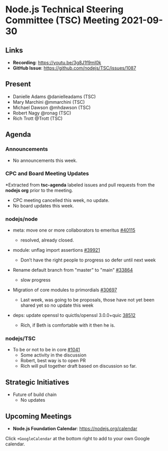 # Node.js Technical Steering Committee (TSC) Meeting 2021-09-30

## Links

* **Recording**:  <https://youtu.be/3g8J1f9mI0k>
* **GitHub Issue**: <https://github.com/nodejs/TSC/issues/1087>

## Present

* Danielle Adams @danielleadams (TSC)
* Mary Marchini @mmarchini (TSC)
* Michael Dawson @mhdawson (TSC)
* Robert Nagy @ronag (TSC)
* Rich Trott @Trott (TSC)

## Agenda

### Announcements

* No announcements this week.

### CPC and Board Meeting Updates

\*Extracted from **tsc-agenda** labeled issues and pull requests from the **nodejs org** prior to the meeting.

* CPC meeting cancelled this week, no update.
* No board updates this week.

### nodejs/node

* meta: move one or more collaborators to emeritus [#40115](https://github.com/nodejs/node/pull/40115)
  * resolved, already closed.

* module: unflag import assertions [#39921](https://github.com/nodejs/node/pull/39921)
  * Don’t have the right people to progress so defer until next week

* Rename default branch from "master" to "main" [#33864](https://github.com/nodejs/node/issues/33864)
  * slow progress

* Migration of core modules to primordials [#30697](https://github.com/nodejs/node/issues/30697)
  * Last week, was going to be proposals, those have not yet been shared yet so no update this
    week

* deps: update openssl to quictls/openssl 3.0.0+quic [38512](https://github.com/nodejs/node/pull/38512)
  * Rich, if Beth is comfortable with it then he is.

### nodejs/TSC

* To be or not to be in core [#1041](https://github.com/nodejs/TSC/issues/1041)
  * Some activity in the discussion
  * Robert, best way is to open PR
  * Rich will pull together draft based on discussion so far.

## Strategic Initiatives

* Future of build chain
  * No updates

## Upcoming Meetings

* **Node.js Foundation Calendar**: <https://nodejs.org/calendar>

Click `+GoogleCalendar` at the bottom right to add to your own Google calendar.
